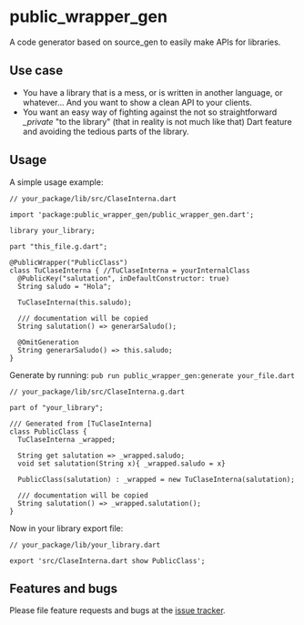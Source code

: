 # public_wrapper_gen

A code generator based on source_gen to easily make APIs for libraries.

## Use case

 - You have a library that is a mess, or is written in another language, or whatever... And you want to show a clean API to your clients.
 - You want an easy way of fighting against the not so straightforward *_private* "to the library" (that in reality is not much like that) Dart feature and avoiding the tedious parts of the library.

## Usage

A simple usage example:

    // your_package/lib/src/ClaseInterna.dart

    import 'package:public_wrapper_gen/public_wrapper_gen.dart';

    library your_library;

    part "this_file.g.dart";

    @PublicWrapper("PublicClass")
    class TuClaseInterna { //TuClaseInterna = yourInternalClass
      @PublicKey("salutation", inDefaultConstructor: true)
      String saludo = "Hola";

      TuClaseInterna(this.saludo);

      /// documentation will be copied
      String salutation() => generarSaludo();

      @OmitGeneration
      String generarSaludo() => this.saludo;
    }

Generate by running: ` pub run public_wrapper_gen:generate your_file.dart `

    // your_package/lib/src/ClaseInterna.g.dart

    part of "your_library";

    /// Generated from [TuClaseInterna]
    class PublicClass {
      TuClaseInterna _wrapped;

      String get salutation => _wrapped.saludo;
      void set salutation(String x){ _wrapped.saludo = x}

      PublicClass(salutation) : _wrapped = new TuClaseInterna(salutation);

      /// documentation will be copied
      String salutation() => _wrapped.salutation();
    }

Now in your library export file:

    // your_package/lib/your_library.dart

    export 'src/ClaseInterna.dart show PublicClass';


## Features and bugs

Please file feature requests and bugs at the [issue tracker][tracker].

[tracker]: http://github.com/Rodsevich/plublic_wrapper_gen/issues

